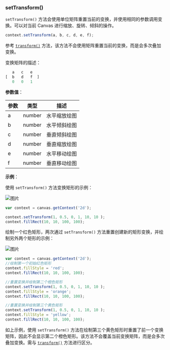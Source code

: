 ### setTransform()

`setTransform()` 方法会使用单位矩阵重置当前的变换，并使用相同的参数调用变换。可以对当前 Canvas 进行缩放、旋转、倾斜的操作。

```js
context.setTransform(a, b, c, d, e, f);
```
参考 [`transform()`](#transform) 方法，该方法不会使用矩阵重置当前的变换，而是会多次叠加变换。

变换矩阵的描述：

```js
   a   c   e
[  b   d   f  ]
   0   0   1
```

**参数值**：

| 参数 |  类型  | 描述          |
| ----|------  | ------------ |
| a   | number | 水平缩放绘图   |
| b   | number | 水平倾斜绘图   |
| c   | number | 垂直倾斜绘图   |
| d   | number | 垂直缩放绘图   |
| e   | number | 水平移动绘图   |
| f   | number | 垂直移动绘图   |


**示例**：

使用 `setTransform()` 方法变换矩形的示例：

![图片](/img/game/canvas/transform-001.png)

```js
var context = canvas.getContext('2d');

context.setTransform(1, 0.5, 0, 1, 10, 10 );
context.fillRect(10, 10, 100, 100);

```

绘制一个红色矩形，两次通过 `setTransform()` 方法重置创建新的矩形变换，并绘制另外两个矩形的示例：

![图片](/img/game/canvas/setTransform-002.png)
```js
var context = canvas.getContext('2d');
//绘制第一个初始红色矩形
context.fillStyle = 'red';
context.fillRect(10, 10, 100, 100);

//重置变换并绘制第二个橙色矩形
context.setTransform(1, 0.5, 0, 1, 10, 10 );
context.fillStyle = 'orange';
context.fillRect(10, 10, 100, 100);

//重置变换并绘制第三个黄色矩形
context.setTransform(1, 0.5, 0, 1, 10, 10 );
context.fillStyle = 'yellow';
context.fillRect(10, 10, 100, 100);
```
如上示例，使用 `setTransform()` 方法在绘制第三个黄色矩形时重置了前一个变换矩阵，因此不会显示第二个橙色矩形。该方法不会覆盖当前变换矩阵，而是会多次叠加变换。需与 [`transform()`](#transform) 方法进行区分。


